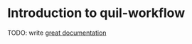 # Introduction to quil-workflow

TODO: write [great documentation](http://jacobian.org/writing/what-to-write/)
